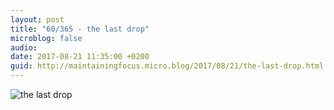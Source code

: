 ```yaml
---
layout: post
title: "60/365 - the last drop"
microblog: false
audio: 
date: 2017-08-21 11:35:00 +0200
guid: http://maintainingfocus.micro.blog/2017/08/21/the-last-drop.html
---
```

![the last drop](https://f000.backblazeb2.com/file/Roel-Share/the-last-drop.jpg)
